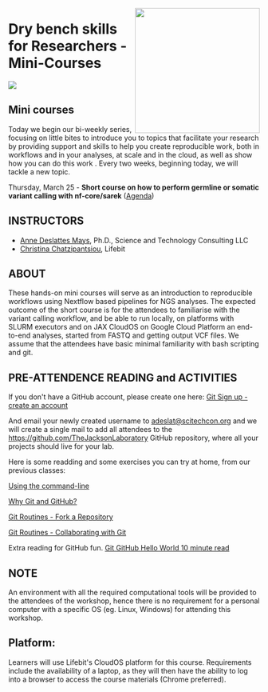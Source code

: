 <p align="center">
  <img src="https://static.wixstatic.com/media/b34882_b300f090387248599125482b6750206c.jpg"  width="250" align="right" >
</p>


# Dry bench skills for Researchers - Mini-Courses

![](assets/header.png)

## Mini courses
Today we begin our bi-weekly series, focusing on little bites to introduce you to topics that facilitate your research by providing support and skills to help you create reproducible work, both in workflows and in your analyses, at scale and in the cloud, as well as show how you can do this work .  Every two weeks, beginning today, we will tackle a new topic.

Thursday, March 25 - **Short course on how to perform germline or somatic variant calling with nf-core/sarek** ([Agenda](1_variant_calling/README.md)) 

## INSTRUCTORS
- [Anne Deslattes Mays](mailto:adeslat@scitechcon.org), Ph.D., Science and Technology Consulting LLC
- [Christina Chatzipantsiou](mailto:christina@lifebit.ai), Lifebit

## ABOUT

These hands-on mini courses will serve as an introduction to reproducible workflows using Nextflow based pipelines for NGS analyses. The expected outcome of the short course is for the attendees to familiarise with the variant calling workflow, and be able to run locally, on platforms with SLURM executors and on JAX CloudOS on Google Cloud Platform an end-to-end analyses, started from FASTQ and getting output VCF files. We assume that the attendees have basic minimal familiarity with bash scripting and git. 

## PRE-ATTENDENCE READING and ACTIVITIES

If you don't have a GitHub account, please create one here:
[Git Sign up - create an account](https://github.com/join?ref_cta=Sign+up&ref_loc=header+logged+out&ref_page=%2F&source=header-home)

And email your newly created username to adeslat@scitechcon.org and we will create a single mail to add all attendees to the https://github.com/TheJacksonLaboratory GitHub repository, where all your projects should live for your lab.

Here is some readding and some exercises you can try at home, from our previous classes:

[Using the command-line](https://github.com/lifebit-ai/dry-bench-skills-for-researchers/blob/main/classes/class_1/1-using-the-command-line.ipynb)

[Why Git and GitHub?](https://github.com/lifebit-ai/dry-bench-skills-for-researchers/blob/main/classes/class_2/1-why-git-and-setup.md)

[Git Routines - Fork a Repository](https://github.com/lifebit-ai/dry-bench-skills-for-researchers/blob/main/classes/class_2/2-the-fork-git-routine.ipynb)

[Git Routines - Collaborating with Git](https://github.com/lifebit-ai/dry-bench-skills-for-researchers/blob/main/classes/class_2/3-the-add-push-git-routine.ipynb)

Extra reading for GitHub fun.
[Git GitHub Hello World 10 minute read](https://guides.github.com/activities/hello-world/)


## NOTE
An environment with all the required computational tools will be provided to the attendees of the workshop, hence there is no requirement for a personal computer with a specific OS (eg. Linux, Windows) for attending this workshop.

## Platform:
Learners will use Lifebit's CloudOS platform for this course. Requirements include the availability of a laptop, as they will then have the ability to log into a browser to access the course materials (Chrome preferred).
